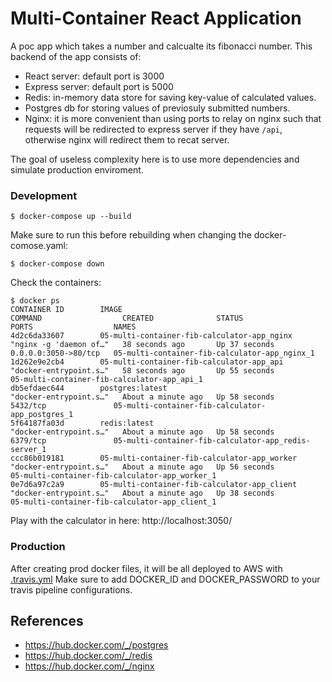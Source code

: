 #  Multi-Container  React Application

A poc app which takes a number and calcualte its fibonacci number.
This backend of the app consists of: 
 - React server: default port is 3000
 - Express server: default port is 5000
 - Redis: in-memory data store for saving key-value of calculated values.
 - Postgres db for storing values of previosuly submitted numbers.
 - Nginx: it is more convenient than using ports to relay on nginx such that requests will be redirected
  to express server if they have `/api`, otherwise nginx will redirect them to recat server.

The goal of useless complexity here is to use more dependencies and simulate production enviroment. 
 
### Development

    $ docker-compose up --build

Make sure to run this before rebuilding when changing the docker-comose.yaml:

    $ docker-compose down
    
Check the containers:

    $ docker ps
    CONTAINER ID        IMAGE                                          COMMAND                  CREATED              STATUS              PORTS                  NAMES
    4d2c6da33607        05-multi-container-fib-calculator-app_nginx    "nginx -g 'daemon of…"   38 seconds ago       Up 37 seconds       0.0.0.0:3050->80/tcp   05-multi-container-fib-calculator-app_nginx_1
    1d262e9e2cb4        05-multi-container-fib-calculator-app_api      "docker-entrypoint.s…"   58 seconds ago       Up 55 seconds                              05-multi-container-fib-calculator-app_api_1
    db5efdaec644        postgres:latest                                "docker-entrypoint.s…"   About a minute ago   Up 58 seconds       5432/tcp               05-multi-container-fib-calculator-app_postgres_1
    5f64187fa03d        redis:latest                                   "docker-entrypoint.s…"   About a minute ago   Up 58 seconds       6379/tcp               05-multi-container-fib-calculator-app_redis-server_1
    ccc86b019181        05-multi-container-fib-calculator-app_worker   "docker-entrypoint.s…"   About a minute ago   Up 56 seconds                              05-multi-container-fib-calculator-app_worker_1
    0e7d6a97c2a9        05-multi-container-fib-calculator-app_client   "docker-entrypoint.s…"   About a minute ago   Up 38 seconds                              05-multi-container-fib-calculator-app_client_1

Play with the calculator in here: http://localhost:3050/
        
### Production

After creating prod docker files, it will be all deployed to AWS with [.travis.yml](../.travis.yml.example-05)
Make sure to add DOCKER_ID and DOCKER_PASSWORD to your travis pipeline configurations.

## References

- https://hub.docker.com/_/postgres
- https://hub.docker.com/_/redis
- https://hub.docker.com/_/nginx